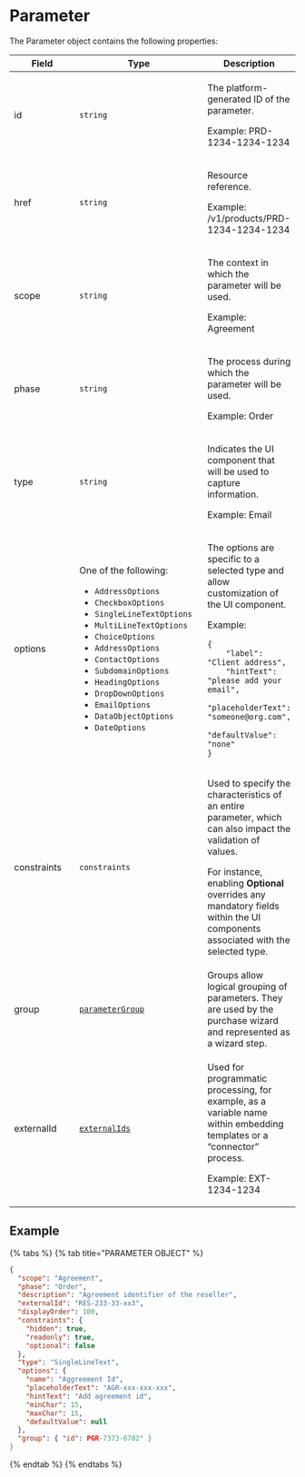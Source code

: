 # Parameter

The Parameter object contains the following properties:

<table><thead><tr><th width="141">Field</th><th width="239">Type</th><th>Description</th></tr></thead><tbody><tr><td>id</td><td><code>string</code></td><td><p>The platform-generated ID of the parameter. </p><p>Example: PRD-1234-1234-1234</p></td></tr><tr><td>href</td><td><code>string</code></td><td><p>Resource reference. </p><p>Example: /v1/products/PRD-1234-1234-1234</p></td></tr><tr><td>scope</td><td><code>string</code></td><td><p>The context in which the parameter will be used. </p><p>Example: Agreement</p></td></tr><tr><td>phase</td><td><code>string</code></td><td><p>The process during which the parameter will be used. </p><p>Example: Order</p></td></tr><tr><td>type</td><td><code>string</code></td><td><p>Indicates the UI component that will be used to capture information. </p><p>Example: Email</p></td></tr><tr><td>options</td><td><p>One of the following: </p><p></p><ul><li><code>AddressOptions</code></li><li><code>CheckboxOptions</code></li><li><code>SingleLineTextOptions</code></li><li><code>MultiLineTextOptions</code></li><li><code>ChoiceOptions</code></li><li><code>AddressOptions</code></li><li><code>ContactOptions</code></li><li><code>SubdomainOptions</code></li><li><code>HeadingOptions</code></li><li><code>DropDownOptions</code></li><li><code>EmailOptions</code></li><li><code>DataObjectOptions</code></li><li><code>DateOptions</code><br></li></ul></td><td><p>The options are specific to a selected type and allow customization of the UI component. </p><p>Example:</p><pre class="language-json" data-overflow="wrap" data-line-numbers><code class="lang-json">{
    "label": "Client address",
    "hintText": "please add your email",
    "placeholderText": "someone@org.com",
    "defaultValue": "none"
}
</code></pre></td></tr><tr><td>constraints</td><td><code>constraints</code></td><td><p>Used to specify the characteristics of an entire parameter, which can also impact the validation of values. </p><p></p><p>For instance, enabling <strong>Optional</strong> overrides any mandatory fields within the UI components associated with the selected type.</p></td></tr><tr><td>group</td><td><a href="../parameter-group/"><code>parameterGroup</code></a></td><td>Groups allow logical grouping of parameters. They are used by the purchase wizard and represented as a wizard step. </td></tr><tr><td>externalId</td><td><a href="../../common-api-objects/externalids.md"><code>externalIds</code></a></td><td><p>Used for programmatic processing, for example, as a variable name within embedding templates or a “connector” process. </p><p>Example: EXT-1234-1234</p></td></tr></tbody></table>

## Example

{% tabs %}
{% tab title="PARAMETER OBJECT" %}
```json
{
  "scope": "Agreement",
  "phase": "Order",
  "description": "Agreement identifier of the reseller",
  "externalId": "RES-233-33-xx3",
  "displayOrder": 100,
  "constraints": {
    "hidden": true,
    "readonly": true,
    "optional": false
  },
  "type": "SingleLineText",
  "options": {
    "name": "Aggreement Id",
    "placeholderText": "AGR-xxx-xxx-xxx",
    "hintText": "Add agreement id",
    "minChar": 15,
    "maxChar": 15,
    "defaultValue": null
  },
  "group": { "id": PGR-7373-6782" }
}
```
{% endtab %}
{% endtabs %}
